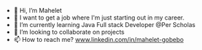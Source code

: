 - 👋 Hi, I’m Mahelet
- 👀 I want to get a job where I'm just starting out in my career.
- 🌱 I’m currently learning Java Full stack Developer @Per Scholas
- 💞️ I’m looking to collaborate on projects
- 📫 How to reach me? www.linkedin.com/in/mahelet-gobebo

<!---
Maha118/Maha118 is a ✨ special ✨ repository because its `README.md` (this file) appears on your GitHub profile.
You can click the Preview link to take a look at your changes.
--->
